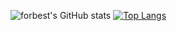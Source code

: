 ![forbest's GitHub stats](https://github-readme-stats.vercel.app/api?username=forbest&count_private=true&show_icons=true&theme=dark#gh-dark-mode-only&include_all_commits=true)
[![Top Langs](https://github-readme-stats.vercel.app/api/top-langs/?username=forbest&theme=dark&layout=compact&count_private=true&langs_count=6)](https://github.com/anuraghazra/github-readme-stats)
